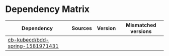 # Dependency Matrix

Dependency | Sources | Version | Mismatched versions
---------- | ------- | ------- | -------------------
[cb-kubecd/bdd-spring-1581971431](https://github.com/cb-kubecd/bdd-spring-1581971431.git) |  | []() | 
